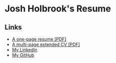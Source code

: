# Josh Holbrook's Resume

## Links

* [A one-page resume [PDF]](https://github.com/jfhbrook/resume/raw/master/resume.pdf)
* [A multi-page extended CV [PDF]](https://github.com/jfhbrook/resume/raw/master/cv.pdf)
* [My LinkedIn](https://www.linkedin.com/in/joshua-holbrook-27744965/)
* [My GitHub](https://github.com/jfhbrook)
